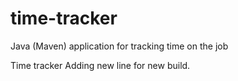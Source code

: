 # time-tracker
Java (Maven) application for tracking time on the job

Time tracker
Adding new line for new build.
